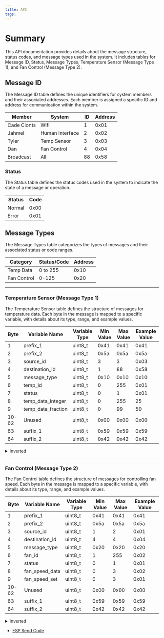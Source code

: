 ```yaml
---
title: API
tags:
---
```


# Summary
This API documentation provides details about the message structure, status codes, and message types used in the system. It includes tables for Message ID, Status, Message Types, Temperature Sensor (Message Type 1), and Fan Control (Message Type 2).

## Message ID

The Message ID table defines the unique identifiers for system members and their associated addresses. Each member is assigned a specific ID and address for communication within the system.

| Member        | System            | ID  | Address |
|---------------|-------------------|-----|---------|
| Cade Clonts   | Wifi              | 1   | 0x01    |
| Jahmel        | Human Interface   | 2   | 0x02    |
| Tyler         | Temp Sensor       | 3   | 0x03    |
| Dan           | Fan Control       | 4   | 0x04    |
| Broadcast     | All               | 88  | 0x58    |

### Status

The Status table defines the status codes used in the system to indicate the state of a message or operation.

| Status | Code  |
|--------|-------|
| Normal | 0x00  |
| Error  | 0x01  |

## Message Types

The Message Types table categorizes the types of messages and their associated status or code ranges.

| Category         | Status/Code | Address |
|------------------|-------------|----|
| Temp Data        | 0 to 255  | 0x10 |
| Fan Control      | 0-125       | 0x20 |

---

### Temperature Sensor (Message Type 1)

The Temperature Sensor table defines the structure of messages for temperature data. Each byte in the message is mapped to a specific variable, with details about its type, range, and example values.

| Byte | Variable Name | Variable Type | Min Value | Max Value | Example Value |
|---|------------------|--------------|-----------|-----------|--------------|
| 1 | prefix_1        | uint8_t      | 0x41      | 0x41      | 0x41         |
| 2 | prefix_2        | uint8_t      | 0x5a      | 0x5a      | 0x5a         |
| 3 | source_id       | uint8_t      | 3         | 3         | 0x03         |
| 4 | destination_id  | uint8_t      | 1         | 88        | 0x58         |
| 5 | message_type    | uint8_t      | 0x10      | 0x10      | 0x10         |
| 6 | temp_id         | uint8_t      | 0         | 255       | 0x01         |
| 7 | status          | uint8_t      | 0         | 1         | 0x01         |
| 8 | temp_data_integer | uint8_t    | 0       | 255       | 25           |
| 9 | temp_data_fraction | uint8_t   | 0         | 99        | 50           |
| 10-62 | Unused       | uint8_t     | 0x00       | 0x00     | 0x00         |
| 63 | suffix_1        | uint8_t      | 0x59      | 0x59      | 0x59         |
| 64 | suffix_2        | uint8_t      | 0x42      | 0x42      | 0x42         |


<!DOCTYPE html>
<html lang="en">
<head>
    <meta charset="UTF-8">
    <meta name="viewport" content="width=device-width, initial-scale=1.0">
</head>
<body>

<details>
    <summary>Inverted</summary>
    <table>
        <tr>
            <th></th>
            <th>Byte 1</th>
            <th>Byte 2</th>
            <th>Byte 3</th>
            <th>Byte 4</th>
            <th>Byte 5</th>
            <th>Byte 6</th>
            <th>Byte 7</th>
            <th>Byte 8</th>
            <th>Byte 9</th>
            <th>Byte 10-62</th>
            <th>Byte 63</th>
            <th>Byte 64</th>
        </tr>
        <tr>
            <td><strong>Variable Name</strong></td>
            <td>prefix_1</td>
            <td>prefix_2</td>
            <td>source_id</td>
            <td>destination_id</td>
            <td>message_type</td>
            <td>temp_id</td>
            <td>status</td>
            <td>temp_data_integer</td>
            <td>temp_data_fraction</td>
            <td>Unused</td>
            <td>suffix_1</td>
            <td>suffix_2</td>
        </tr>
        <tr>
            <td><strong>Variable Type</strong></td>
            <td>uint8_t</td>
            <td>uint8_t</td>
            <td>uint8_t</td>
            <td>uint8_t</td>
            <td>uint8_t</td>
            <td>uint8_t</td>
            <td>uint8_t</td>
            <td>uint8_t</td>
            <td>uint8_t</td>
            <td>uint8_t</td>
            <td>uint8_t</td>
            <td>uint8_t</td>
        </tr>
        <tr>
            <td><strong>Min Value</strong></td>
            <td>0x41</td>
            <td>0x5a</td>
            <td>3</td>
            <td>1</td>
            <td>0x10</td>
            <td>1</td>
            <td>0</td>
            <td>0</td>
            <td>0</td>
            <td>0x00</td>
            <td>0x59</td>
            <td>0x42</td>
        </tr>
        <tr>
            <td><strong>Max Value</strong></td>
            <td>0x41</td>
            <td>0x5a</td>
            <td>3</td>
            <td>88</td>
            <td>0x10</td>
            <td>255</td>
            <td>1</td>
            <td>155</td>
            <td>99</td>
            <td>0x00</td>
            <td>0x59</td>
            <td>0x42</td>
        </tr>
        <tr>
            <td><strong>Example Value</strong></td>
            <td>0x41</td>
            <td>0x5a</td>
            <td>0x03</td>
            <td>0x58</td>
            <td>0x10</td>
            <td>0x01</td>
            <td>0x01</td>
            <td>25</td>
            <td>50</td>
            <td>0x00</td>
            <td>0x59</td>
            <td>0x42</td>
        </tr>
    </table>

</details>

</body>
</html>

---

### Fan Control (Message Type 2)

The Fan Control table defines the structure of messages for controlling fan speed. Each byte in the message is mapped to a specific variable, with details about its type, range, and example values.

| Byte  | Variable Name   | Variable Type | Min Value | Max Value | Example Value |
|-------|-----------------|--------------|-----------|-----------|--------------|
| 1     | prefix_1        | uint8_t      | 0x41      | 0x41      | 0x41         |
| 2     | prefix_2        | uint8_t      | 0x5a      | 0x5a      | 0x5a         |
| 3     | source_id       | uint8_t      | 1         | 2         | 0x01         |
| 4     | destination_id  | uint8_t      | 4         | 4         | 0x04         |
| 5     | message_type    | uint8_t      | 0x20      | 0x20      | 0x20         |
| 6     | fan_id          | uint8_t      | 1         | 255       | 0x02         |
| 7     | status          | uint8_t      | 0         | 1         | 0x01         |
| 8     | fan_speed_data  | uint8_t      | 0         | 3         | 0x02         |
| 9     | fan_speed_set   | uint8_t      | 0         | 3         | 0x01         |
| 10-62 | Unused          | uint8_t      | 0x00      | 0x00      | 0x00         |
| 63    | suffix_1        | uint8_t      | 0x59      | 0x59      | 0x59         |
| 64    | suffix_2        | uint8_t      | 0x42      | 0x42      | 0x42         |

<!DOCTYPE html>
<html lang="en">
<head>
    <meta charset="UTF-8">
    <meta name="viewport" content="width=device-width, initial-scale=1.0">
</head>
<body>

<details>
    <summary>Inverted</summary>
    <table>
        <tr>
            <th></th>
            <th>Byte 1</th>
            <th>Byte 2</th>
            <th>Byte 3</th>
            <th>Byte 4</th>
            <th>Byte 5</th>
            <th>Byte 6</th>
            <th>Byte 7</th>
            <th>Byte 8</th>
            <th>Byte 9</th>
            <th>Byte 10-62</th>
            <th>Byte 63</th>
            <th>Byte 64</th>
        </tr>
        <tr>
            <td><strong>Variable Name</strong></td>
            <td>prefix_1</td>
            <td>prefix_2</td>
            <td>source_id</td>
            <td>destination_id</td>
            <td>message_type</td>
            <td>fan_id</td>
            <td>status</td>
            <td>fan_speed_data</td>
            <td>fan_speed_set</td>
            <td>Unused</td>
            <td>suffix_1</td>
            <td>suffix_2</td>
        </tr>
        <tr>
            <td><strong>Variable Type</strong></td>
            <td>uint8_t</td>
            <td>uint8_t</td>
            <td>uint8_t</td>
            <td>uint8_t</td>
            <td>uint8_t</td>
            <td>uint8_t</td>
            <td>uint8_t</td>
            <td>uint8_t</td>
            <td>uint8_t</td>
            <td>uint8_t</td>
            <td>uint8_t</td>
            <td>uint8_t</td>
        </tr>
        <tr>
            <td><strong>Min Value</strong></td>
            <td>0x41</td>
            <td>0x5a</td>
            <td>1</td>
            <td>4</td>
            <td>0x20</td>
            <td>1</td>
            <td>0</td>
            <td>0</td>
            <td>0</td>
            <td>0x00</td>
            <td>0x59</td>
            <td>0x42</td>
        </tr>
        <tr>
            <td><strong>Max Value</strong></td>
            <td>0x41</td>
            <td>0x5a</td>
            <td>2</td>
            <td>4</td>
            <td>0x20</td>
            <td>255</td>
            <td>1</td>
            <td>3</td>
            <td>3</td>
            <td>0x00</td>
            <td>0x59</td>
            <td>0x42</td>
        </tr>
        <tr>
            <td><strong>Example Value</strong></td>
            <td>0x41</td>
            <td>0x5a</td>
            <td>0x01</td>
            <td>0x04</td>
            <td>0x20</td>
            <td>0x02</td>
            <td>0x01</td>
            <td>0x02</td>
            <td>0x01</td>
            <td>0x00</td>
            <td>0x59</td>
            <td>0x42</td>
        </tr>
    </table>
</details>
</body>
</html>

- [ESP Send Code](esp_send.zip)


